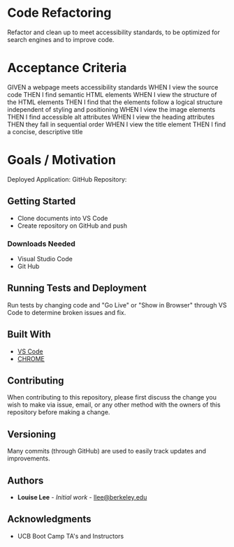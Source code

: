 # Code Refactoring

Refactor and clean up to meet accessibility standards, to be optimized for search engines and to improve code.

# Acceptance Criteria

GIVEN a webpage meets accessibility standards
WHEN I view the source code
THEN I find semantic HTML elements
WHEN I view the structure of the HTML elements
THEN I find that the elements follow a logical structure independent of styling and positioning
WHEN I view the image elements
THEN I find accessible alt attributes
WHEN I view the heading attributes
THEN they fall in sequential order
WHEN I view the title element
THEN I find a concise, descriptive title

# Goals / Motivation

Deployed Application:
GitHub Repository:

## Getting Started

- Clone documents into VS Code
- Create repository on GitHub and push

### Downloads Needed

- Visual Studio Code
- Git Hub

## Running Tests and Deployment

Run tests by changing code and "Go Live" or "Show in Browser" through VS Code to determine broken issues and fix.

## Built With

- [VS Code](https://code.visualstudio.com/)
- [CHROME](https://www.google.com/chrome/)

## Contributing

When contributing to this repository, please first discuss the change you wish to make via issue, email, or any other method with the owners of this repository before making a change.

## Versioning

Many commits (through GitHub) are used to easily track updates and improvements.

## Authors

- **Louise Lee** - _Initial work_ - llee@berkeley.edu

## Acknowledgments

- UCB Boot Camp TA's and Instructors
